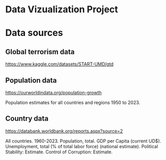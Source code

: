 # Data Vizualization Project


# Data sources

## Global terrorism data

https://www.kaggle.com/datasets/START-UMD/gtd


## Population data

https://ourworldindata.org/population-growth

Population estimates for all countries and regions 1950 to 2023.


## Country data

https://databank.worldbank.org/reports.aspx?source=2

All countries.
1960-2023.
Population, total.
GDP per Capita (current UD\$).
Unemployment, total (\% of total labor force) (national estimate).
Political Stability: Estimate.
Control of Corruption: Estimate.

